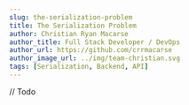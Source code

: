 ```yaml
---
slug: the-serialization-problem
title: The Serialization Problem
author: Christian Ryan Macarse
author_title: Full Stack Developer / DevOps
author_url: https://github.com/crrmacarse
author_image_url: ../img/team-christian.svg
tags: [Serialization, Backend, API]
---
```


// Todo